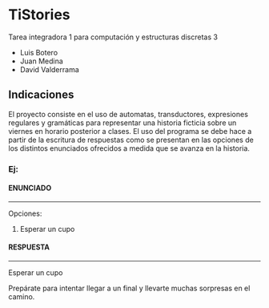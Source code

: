 # TiStories
Tarea integradora 1 para computación y estructuras discretas 3
* Luis Botero
* Juan Medina
* David Valderrama

## Indicaciones
El proyecto consiste en el uso de automatas, transductores, expresiones regulares y gramáticas para representar una historia ficticia sobre un viernes en horario posterior a clases. 
El uso del programa se debe hace a partir de la escritura de respuestas como se presentan en las opciones de los distintos enunciados ofrecidos a medida que se avanza en la historia. 

### Ej: 

  #### ENUNCIADO
  ----------------
  Opciones:
  1. Esperar un cupo

  #### RESPUESTA
  ------------------
  Esperar un cupo
  
Prepárate para intentar llegar a un final y llevarte muchas sorpresas en el camino. 
